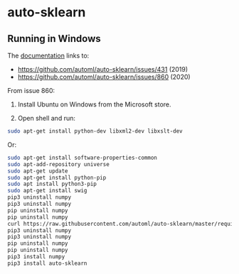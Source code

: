 # auto-sklearn

## Running in Windows

The [documentation](https://automl.github.io/auto-sklearn/master/installation.html#windows-macos-compatibility) links to:

- <https://github.com/automl/auto-sklearn/issues/431> (2019)
- <https://github.com/automl/auto-sklearn/issues/860> (2020)

From issue 860:

1. Install Ubuntu on Windows from the Microsoft store.

2. Open shell and run:

```bash
sudo apt-get install python-dev libxml2-dev libxslt-dev
```

Or:

```bash
sudo apt-get install software-properties-common
sudo apt-add-repository universe
sudo apt-get update
sudo apt-get install python-pip
sudo apt install python3-pip
sudo apt-get install swig
pip3 uninstall numpy
pip3 uninstall numpy
pip uninstall numpy
pip uninstall numpy
curl https://raw.githubusercontent.com/automl/auto-sklearn/master/requirements.txt | xargs -n 1 -L 1 pip3 install
pip3 uninstall numpy
pip3 uninstall numpy
pip uninstall numpy
pip uninstall numpy
pip3 install numpy
pip3 install auto-sklearn
```
